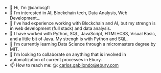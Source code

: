 - 👋 Hi, I’m @carlosgfl
- 👀 I’m interested in AI, Blockchain tech, Data Analysis, Web Development...
- 📶 I've had experience working with Blockchain and AI, but my strengh is in web development (full stack) and data analysis.
- 🐍 I have worked with Python, SQL, JavaScript, HTML+CSS, Visual Basic, and a little bit of Java. My strengh is with Python and SQL.
- 🌱 I’m currently learning Data Science through a micromasters degree by MIT.
- 💞️ I’m looking to collaborate on anything that is involved in automatization of current processes in Ebury.
- 📫 How to reach me: @: carlos.gabilondo@ebury.com 

<!---
carlosgfl/carlosgfl is a ✨ special ✨ repository because its `README.md` (this file) appears on your GitHub profile.
You can click the Preview link to take a look at your changes.
--->
